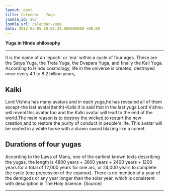 ```yaml
---
layout: post
title: Calendar - Yuga
joomla_id: 167
joomla_url: calendar-yuga
date: 2012-05-05 20:02:24.000000000 +00:00
---
```

  





**Yuga**  **in Hindu philosophy**

* * *  






It is the name of an 'epoch' or 'era' within a cycle of four ages. These are the Satya Yuga, the Treta Yuga, the Dvapara Yuga, and finally the Kali Yuga. According to Hindu cosmology, life in the universe is created, destroyed once every 4.1 to 8.2 billion years,
## **Kalki**

Lord Vishnu has many avatars and in each yuga,he has revealed all of them except-the last avatar(tenth)-Kalki.It is said that in the last yuga Lord Vishnu will reveal this avatar too and the Kalki avatar will lead to the end of the world.The main reason is to destroy the wicked,to restart the new creation,and to restore the purity of conduct in people's life. This avatar will be seated in a white horse with a drawn sword blazing like a comet.

## **Durations of four yugas**

According to the Laws of Manu, one of the earliest known texts describing the yugas, the length is 4800 years + 3600 years + 2400 years + 1200 years for a total of 12,000 years for one arc, or 24,000 years to complete the cycle (one precession of the equinox). There is no mention of a year of the demigods or any year longer than the solar year, which is consistent with description in The Holy Science.
[Source]

* * *





  
